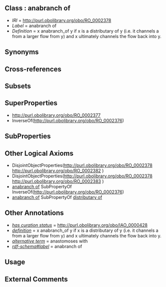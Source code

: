 
## Class : anabranch of

 * *IRI* = http://purl.obolibrary.org/obo/RO_0002378
 * *Label* = anabranch of
 * *Definition* = x anabranch_of y if x is a distributary of y (i.e. it channels a from a larger flow from y) and x ultimately channels the flow back into y.

## Synonyms


## Cross-references


## Subsets


## SuperProperties

 * <http://purl.obolibrary.org/obo/RO_0002377>
 * InverseOf(<http://purl.obolibrary.org/obo/RO_0002376>)

## SubProperties


## Other Logical Axioms

 * DisjointObjectProperties(<http://purl.obolibrary.org/obo/RO_0002378> <http://purl.obolibrary.org/obo/RO_0002382> )
 * DisjointObjectProperties(<http://purl.obolibrary.org/obo/RO_0002378> <http://purl.obolibrary.org/obo/RO_0002383> )
 * [anabranch of](../../RO/78/RO_0002378.md) SubPropertyOf InverseOf(<http://purl.obolibrary.org/obo/RO_0002376>)
 * [anabranch of](../../RO/78/RO_0002378.md) SubPropertyOf [distributary of](../../RO/77/RO_0002377.md)

## Other Annotations

 * *[has curation status](../../IAO/14/IAO_0000114.md)* = http://purl.obolibrary.org/obo/IAO_0000428
 * *[definition](../../IAO/15/IAO_0000115.md)* = x anabranch_of y if x is a distributary of y (i.e. it channels a from a larger flow from y) and x ultimately channels the flow back into y.
 * *[alternative term](../../IAO/18/IAO_0000118.md)* = anastomoses with
 * *[rdf-schema#label](../../el/rdf-schema#label.md)* = anabranch of

## Usage


## External Comments

